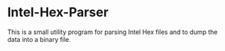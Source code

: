 # Intel-Hex-Parser
This is a small utility program for parsing Intel Hex files and to dump the data into a binary file.
